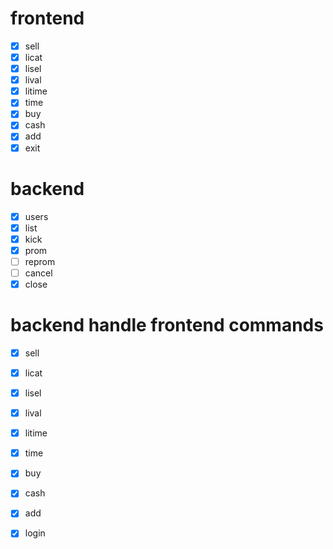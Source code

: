 # frontend

- [x] sell
- [x] licat
- [x] lisel
- [x] lival
- [x] litime
- [x] time
- [x] buy
- [x] cash
- [x] add
- [x] exit

# backend

- [x] users
- [x] list
- [x] kick
- [x] prom
- [ ] reprom
- [ ] cancel
- [x] close

# backend handle frontend commands

- [x] sell
- [x] licat
- [x] lisel
- [x] lival
- [x] litime
- [x] time
- [x] buy
- [x] cash
- [x] add
- [x] login

